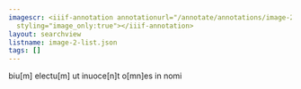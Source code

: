```yaml
---
imagescr: <iiif-annotation annotationurl="/annotate/annotations/image-2-006.json"
  styling="image_only:true"></iiif-annotation>
layout: searchview
listname: image-2-list.json
tags: []
---
```

biu[m] electu[m] ut inuoce[n]t o[mn]es in nomi